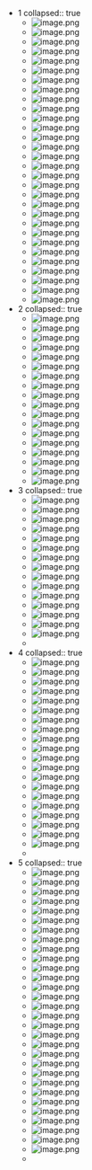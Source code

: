 - 1
  collapsed:: true
	- ![image.png](../assets/image_1675807208374_0.png)
	- ![image.png](../assets/image_1675807219666_0.png)
	- ![image.png](../assets/image_1675807228924_0.png)
	- ![image.png](../assets/image_1675807236087_0.png)
	- ![image.png](../assets/image_1675807247632_0.png)
	- ![image.png](../assets/image_1675807256021_0.png)
	- ![image.png](../assets/image_1675807264945_0.png)
	- ![image.png](../assets/image_1675807274854_0.png)
	- ![image.png](../assets/image_1675807281451_0.png)
	- ![image.png](../assets/image_1675807288719_0.png)
	- ![image.png](../assets/image_1675807300193_0.png)
	- ![image.png](../assets/image_1675807318556_0.png)
	- ![image.png](../assets/image_1675807330165_0.png)
	- ![image.png](../assets/image_1675807337919_0.png)
	- ![image.png](../assets/image_1675807346083_0.png)
	- ![image.png](../assets/image_1675807353694_0.png)
	- ![image.png](../assets/image_1675807359677_0.png)
	- ![image.png](../assets/image_1675807366155_0.png)
	- ![image.png](../assets/image_1675807371880_0.png)
	- ![image.png](../assets/image_1675807379097_0.png)
	- ![image.png](../assets/image_1675807387566_0.png)
	- ![image.png](../assets/image_1675807396184_0.png)
	- ![image.png](../assets/image_1675807403693_0.png)
	- ![image.png](../assets/image_1675807416329_0.png)
	- ![image.png](../assets/image_1675807422781_0.png)
	- ![image.png](../assets/image_1675807428739_0.png)
	- ![image.png](../assets/image_1675807437065_0.png)
	- ![image.png](../assets/image_1675807443604_0.png)
	- ![image.png](../assets/image_1675807448844_0.png)
	- ![image.png](../assets/image_1675807457647_0.png)
- 2
  collapsed:: true
	- ![image.png](../assets/image_1675807858390_0.png)
	- ![image.png](../assets/image_1675807867433_0.png)
	- ![image.png](../assets/image_1675807876160_0.png)
	- ![image.png](../assets/image_1675807884581_0.png)
	- ![image.png](../assets/image_1675807891061_0.png)
	- ![image.png](../assets/image_1675807900726_0.png)
	- ![image.png](../assets/image_1675807907460_0.png)
	- ![image.png](../assets/image_1675807914179_0.png)
	- ![image.png](../assets/image_1675807924817_0.png)
	- ![image.png](../assets/image_1675807933432_0.png)
	- ![image.png](../assets/image_1675807938905_0.png)
	- ![image.png](../assets/image_1675807949599_0.png)
	- ![image.png](../assets/image_1675807956029_0.png)
	- ![image.png](../assets/image_1675807963673_0.png)
	- ![image.png](../assets/image_1675807970310_0.png)
	- ![image.png](../assets/image_1675807977545_0.png)
	- ![image.png](../assets/image_1675807984037_0.png)
	- ![image.png](../assets/image_1675807993725_0.png)
- 3
  collapsed:: true
	- ![image.png](../assets/image_1675808290997_0.png)
	- ![image.png](../assets/image_1675808296937_0.png)
	- ![image.png](../assets/image_1675808303140_0.png)
	- ![image.png](../assets/image_1675808309723_0.png)
	- ![image.png](../assets/image_1675808315966_0.png)
	- ![image.png](../assets/image_1675808324870_0.png)
	- ![image.png](../assets/image_1675808331564_0.png)
	- ![image.png](../assets/image_1675808342033_0.png)
	- ![image.png](../assets/image_1675808347254_0.png)
	- ![image.png](../assets/image_1675808355084_0.png)
	- ![image.png](../assets/image_1675808363280_0.png)
	- ![image.png](../assets/image_1675808371038_0.png)
	- ![image.png](../assets/image_1675808377907_0.png)
	- ![image.png](../assets/image_1675808383817_0.png)
	- ![image.png](../assets/image_1675808390022_0.png)
	-
- 4
  collapsed:: true
	- ![image.png](../assets/image_1675809022529_0.png)
	- ![image.png](../assets/image_1675809039458_0.png)
	- ![image.png](../assets/image_1675809046595_0.png)
	- ![image.png](../assets/image_1675809055970_0.png)
	- ![image.png](../assets/image_1675809060871_0.png)
	- ![image.png](../assets/image_1675809066887_0.png)
	- ![image.png](../assets/image_1675809073307_0.png)
	- ![image.png](../assets/image_1675809079358_0.png)
	- ![image.png](../assets/image_1675809089082_0.png)
	- ![image.png](../assets/image_1675809094920_0.png)
	- ![image.png](../assets/image_1675809103328_0.png)
	- ![image.png](../assets/image_1675809108799_0.png)
	- ![image.png](../assets/image_1675809124890_0.png)
	- ![image.png](../assets/image_1675809131357_0.png)
	- ![image.png](../assets/image_1675809138390_0.png)
	- ![image.png](../assets/image_1675809144881_0.png)
	- ![image.png](../assets/image_1675809151366_0.png)
	- ![image.png](../assets/image_1675809160362_0.png)
	- ![image.png](../assets/image_1675809168120_0.png)
	- ![image.png](../assets/image_1675809173519_0.png)
	-
- 5
  collapsed:: true
	- ![image.png](../assets/image_1675810609861_0.png)
	- ![image.png](../assets/image_1675810618075_0.png)
	- ![image.png](../assets/image_1675810624350_0.png)
	- ![image.png](../assets/image_1675810631038_0.png)
	- ![image.png](../assets/image_1675810637105_0.png)
	- ![image.png](../assets/image_1675810643235_0.png)
	- ![image.png](../assets/image_1675810650504_0.png)
	- ![image.png](../assets/image_1675810657321_0.png)
	- ![image.png](../assets/image_1675810664505_0.png)
	- ![image.png](../assets/image_1675810671627_0.png)
	- ![image.png](../assets/image_1675810677660_0.png)
	- ![image.png](../assets/image_1675810685133_0.png)
	- ![image.png](../assets/image_1675810690758_0.png)
	- ![image.png](../assets/image_1675810696991_0.png)
	- ![image.png](../assets/image_1675810705573_0.png)
	- ![image.png](../assets/image_1675810711779_0.png)
	- ![image.png](../assets/image_1675810717817_0.png)
	- ![image.png](../assets/image_1675810724952_0.png)
	- ![image.png](../assets/image_1675810731112_0.png)
	- ![image.png](../assets/image_1675810737048_0.png)
	- ![image.png](../assets/image_1675810743472_0.png)
	- ![image.png](../assets/image_1675810750767_0.png)
	- ![image.png](../assets/image_1675810757247_0.png)
	- ![image.png](../assets/image_1675810763851_0.png)
	- ![image.png](../assets/image_1675810770452_0.png)
	- ![image.png](../assets/image_1675810777227_0.png)
	- ![image.png](../assets/image_1675810783817_0.png)
	- ![image.png](../assets/image_1675810790097_0.png)
	- ![image.png](../assets/image_1675810795903_0.png)
	- ![image.png](../assets/image_1675810801369_0.png)
	-